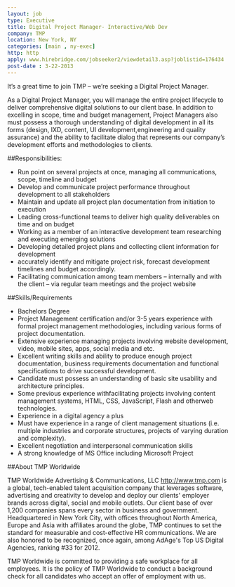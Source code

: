```yaml
---
layout: job
type: Executive
title: Digital Project Manager- Interactive/Web Dev
company: TMP
location: New York, NY
categories: [main , ny-exec]
http: http
apply: www.hirebridge.com/jobseeker2/viewdetail3.asp?joblistid=176434
post-date : 3-22-2013
---
```


It’s a great time to join TMP – we’re seeking a Digital Project Manager.

As a Digital Project Manager, you will manage the entire project lifecycle to deliver comprehensive digital solutions to our client base.  In addition to excelling in scope, time and budget management, Project Managers also must possess a thorough understanding of digital development in all its forms (design, IXD, content, UI development,engineering and quality assurance) and the ability to facilitate dialog that represents our company’s development efforts and methodologies to clients.

##Responsibilities:

* Run point on several projects at once, managing all communications, scope, timeline and budget
* Develop and communicate project performance throughout development to all stakeholders
* Maintain and update all project plan documentation from initiation to execution
* Leading cross-functional teams to deliver high quality deliverables on time and on budget
* Working as a member of an interactive development team researching and executing emerging solutions
* Developing detailed project plans and collecting client information for development
* accurately identify and mitigate project risk, forecast development timelines and budget accordingly.
* Facilitating communication among team members – internally and with the client – via regular team meetings and the project website

##Skills/Requirements

* Bachelors Degree
* Project Management certification and/or  3-5 years experience with formal project management methodologies, including various forms of project documentation.
* Extensive experience managing projects involving website development, video, mobile sites, apps,  social media and etc.
* Excellent writing skills and ability to produce enough project documentation, business requirements documentation and functional specifications to drive successful development.
* Candidate must possess an understanding of basic site usability and architecture principles.
* Some previous experience withfacilitating projects involving content management systems, HTML, CSS, JavaScript, Flash and otherweb technologies.
* Experience in a digital agency a plus
* Must have experience in a range of client management situations (i.e. multiple industries and corporate structures, projects of varying duration and complexity).
* Excellent negotiation and interpersonal communication skills
* A strong knowledge of MS Office including Microsoft Project

##About TMP Worldwide

TMP Worldwide Advertising & Communications, LLC <http://www.tmp.com> is a global, tech-enabled talent acquisition company that leverages software, advertising and creativity to develop and deploy our clients' employer brands across digital, social and mobile outlets. Our client base of over 1,200 companies spans every sector in business and government. Headquartered in New York City, with offices throughout North America, Europe and Asia with affiliates around the globe, TMP continues to set the standard for measurable and cost-effective HR communications. We are also honored to be recognized, once again, among AdAge's Top US Digital Agencies, ranking #33 for 2012.

TMP Worldwide is committed to providing a safe workplace for all employees. It is the policy of TMP Worldwide to conduct a background check for all candidates who accept an offer of employment with us.